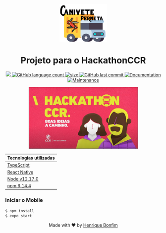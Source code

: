 
<p align="center">
  <a  href="">
    <img width="30%" src="assets/canivete.png" />
  </a>
</p>
  <h1 align="center">Projeto para o HackathonCCR</h1>



  <p align="center">
  <a href="https://github.com/hpbonfim/HackathonCCR#readme">
    <img src="https://img.shields.io/badge/version-1.0.0-blue.svg?cacheSeconds=2592000"/>
  </a>

  <a href="https://github.com/hpbonfim/HackathonCCR#readme">
    <img alt="GitHub language count" src="https://img.shields.io/github/languages/count/hpbonfim/HackathonCCR"/>
  </a>

  <a href="https://github.com/hpbonfim/HackathonCCR#readme">
    <img alt="size" src="https://img.shields.io/github/repo-size/hpbonfim/HackathonCCR"/>
  </a>

  <a href="https://github.com/hpbonfim/HackathonCCR/commits/master">
    <img alt="GitHub last commit" src="https://img.shields.io/github/last-commit/hpbonfim/HackathonCCR">
  </a>

  <a href="https://github.com/hpbonfim/HackathonCCR#readme">
    <img alt="Documentation" src="https://img.shields.io/badge/documentation-yes-brightgreen.svg" target="https://github.com/hpbonfim/HackathonCCR#readme" />
  </a>

  <a href="https://github.com/hpbonfim/HackathonCCR/graphs/commit-activity">
    <img alt="Maintenance" src="https://img.shields.io/badge/Maintained%3F-yes-green.svg" target="https://github.com/hpbonfim/HackathonCCR#readme" />
  </a>
  </p>


<p align="center">
  <a  href="">
    <img width="70%" src="hackathonccr.png" />
  </a>
</p>



|Tecnologias utilizadas  |
|---------|
|[TypeScript](https://www.typescriptlang.org/)     |
|[React Native](https://reactnative.dev/)   |
|[Node v12.17.0](https://nodejs.org/en/)     |
|[npm  6.14.4](https://www.npmjs.com/)    |


### Iniciar o Mobile

``` 
$ npm install
$ expo start
```


<p align="center">Made with ❤️ by <a href="https://github.com/hpbonfim" >Henrique Bonfim</a>
